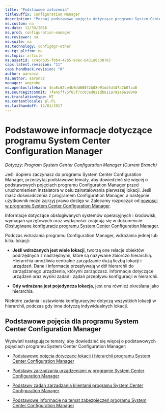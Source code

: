 ```yaml
---
title: "Podstawowe założenia"
titleSuffix: Configuration Manager
description: "Poznaj podstawowe pojęcia dotyczące programu System Center Configuration Manager."
ms.custom: na
ms.date: 12/30/2016
ms.prod: configuration-manager
ms.reviewer: na
ms.suite: na
ms.technology: configmgr-other
ms.tgt_pltfrm: na
ms.topic: article
ms.assetid: cc4cdb35-f0b4-42b5-9cec-6431a8c30793
caps.latest.revision: "11"
caps.handback.revision: "0"
author: aaroncz
ms.author: aaroncz
manager: angrobe
ms.openlocfilehash: 1ea8c62ce4b0dd68042b08e91dd4d4d7a7b07aa8
ms.sourcegitcommit: 7fe45ff75f05f7cc03ad021db8119791abe18049
ms.translationtype: MT
ms.contentlocale: pl-PL
ms.lasthandoff: 12/01/2017
---
```

# <a name="fundamentals-of-system-center-configuration-manager"></a>Podstawowe informacje dotyczące programu System Center Configuration Manager

*Dotyczy: Program System Center Configuration Manager (Current Branch)*

Jeśli dopiero zaczynasz do programu System Center Configuration Manager, przeczytaj podstawowe tematy, aby dowiedzieć się więcej o podstawowych pojęciach programu Configuration Manager przed uruchomieniem Instalatora w celu zainstalowania pierwszej lokacji. Jeśli masz doświadczenia z programem Configuration Manager, a następnie użytkownik może zajrzyj prawo dostęp w. Zalecamy rozpocząć od [nowości w programie System Center Configuration Manager](/sccm/core/plan-design/changes/what-has-changed-from-configuration-manager-2012).  

 Informacje dotyczące obsługiwanych systemów operacyjnych i środowisk, wymagań sprzętowych oraz wydajności znajdują się w dokumencie [Obsługiwane konfiguracje programu System Center Configuration Manager](../../core/plan-design/configs/supported-configurations.md).  

 Podczas wdrażania programu Configuration Manager, wdrażania jednej lub kilku lokacji:  

-   **Jeśli wdrażanych jest wiele lokacji**, tworzą one relacje obiektów podrzędnych z nadrzędnymi, które są nazywane zbiorczo hierarchią. Hierarchia umożliwia centralne zarządzanie dużą liczbą lokacji i urządzeń.  Dane i informacje przepływają w dół hierarchii do zarządzanego urządzenia, którymi zarządzasz. Informacje dotyczące urządzeń oraz wyniki zadań i żądań przepływu konfiguracji w hierarchii.  

-   **Gdy wdrażana jest pojedyncza lokacja**, jest ona również określana jako hierarchia.  

 Niektóre zadania i ustawienia konfiguracyjne dotyczą wszystkich lokacji w hierarchii, podczas gdy inne dotyczą indywidualnych lokacji.  

## <a name="fundamental-concepts-for-system-center-configuration-manager"></a>Podstawowe pojęcia dla programu System Center Configuration Manager
Wyświetl następujące tematy, aby dowiedzieć się więcej o podstawowych pojęciach programu System Center Configuration Manager:  

-   [Podstawowe pojęcia dotyczące lokacji i hierarchii programu System Center Configuration Manager](../../core/understand/fundamentals-of-sites-and-hierarchies.md)  

-   [Podstawy zarządzania urządzeniami w programie System Center Configuration Manager](../../core/understand/fundamentals-of-managing-devices.md)  

-   [Podstawy zadań zarządzania klientami programu System Center Configuration Manager](../../core/understand/fundamentals-of-client-management-tasks.md)  

-   [Podstawowe informacje na temat zabezpieczeń programu System Center Configuration Manager](../../core/understand/fundamentals-of-security.md)  

